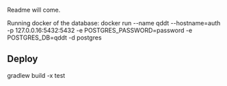 Readme will come.

Running docker of the database:
docker run --name qddt --hostname=auth -p 127.0.0.16:5432:5432 -e POSTGRES_PASSWORD=password -e POSTGRES_DB=qddt -d postgres



Deploy
-------

gradlew build -x test
